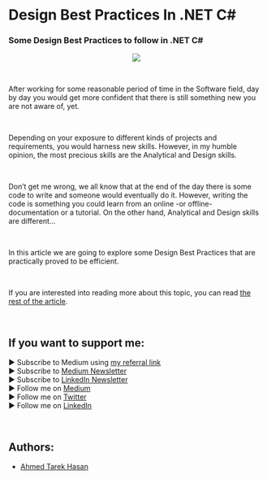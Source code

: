 <link rel="canonical" href="https://www.developmentsimplyput.com/post/design-best-practices-in-net-c" />

# Design Best Practices In .NET C#
### Some Design Best Practices to follow in .NET C#

<p align="center">
  <img src="https://static.wixstatic.com/media/488a99_3a732f432dfb4285ad0cde8c9ca3137a~mv2.png">
</p>

<br/>

<p>
After working for some reasonable period of time in the Software field, day by day you would get more confident that there is still something new you are not aware of, yet.
</p>

<br/>

<p>
Depending on your exposure to different kinds of projects and requirements, you would harness new skills. However, in my humble opinion, the most precious skills are the Analytical and Design skills.
</p>

<br/>

<p>
Don’t get me wrong, we all know that at the end of the day there is some code to write and someone would eventually do it. However, writing the code is something you could learn from an online -or offline- documentation or a tutorial. On the other hand, Analytical and Design skills are different…
</p>

<br/>

<p>
In this article we are going to explore some Design Best Practices that are practically proved to be efficient.
</p>

<br/>

If you are interested into reading more about this topic, you can read [the rest of the article][Article]. 

<br/>

## If you want to support me:
▶ Subscribe to Medium using [my referral link][Membership]<br/>
▶ Subscribe to [Medium Newsletter][Subscribe]<br/>
▶ Subscribe to [LinkedIn Newsletter][Newsletter]<br/>
▶ Follow me on [Medium][Blog]<br/>
▶ Follow me on [Twitter][Twitter]<br/>
▶ Follow me on [LinkedIn][LinkedIn]

<br/>

## Authors:
* [Ahmed Tarek Hasan]


[Ahmed Tarek Hasan]: https://medium.com/@eng_ahmed.tarek
[Blog]: https://medium.com/@eng_ahmed.tarek
[Membership]: https://medium.com/@eng_ahmed.tarek/membership
[Subscribe]: https://medium.com/subscribe/@eng_ahmed.tarek
[Twitter]: https://twitter.com/AhmedTarekHasa1
[LinkedIn]: https://www.linkedin.com/in/atarekhasan/
[Friend Links]: https://www.linkedin.com/feed/update/urn:li:activity:6866082670108143616/
[Newsletter]: https://www.linkedin.com/newsletters/development-simply-put-6866647119655247872/
[Article]: https://www.developmentsimplyput.com/post/design-best-practices-in-net-c
